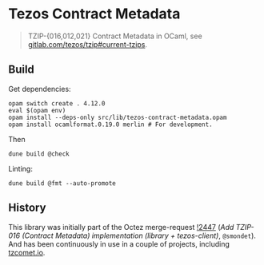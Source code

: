 # Tezos Contract Metadata

> TZIP-{016,012,021} Contract Metadata in OCaml, see
> [gitlab.com/tezos/tzip#current-tzips](https://gitlab.com/tezos/tzip#current-tzips).

## Build

Get dependencies:

```
opam switch create . 4.12.0
eval $(opam env)
opam install --deps-only src/lib/tezos-contract-metadata.opam
opam install ocamlformat.0.19.0 merlin # For development.
```

Then

```
dune build @check
```


Linting:

```
dune build @fmt --auto-promote
```


## History

This library was initially part of the Octez merge-request
[!2447](https://gitlab.com/tezos/tezos/-/merge_requests/2447) (*Add TZIP-016
(Contract Metadata) implementation (library + tezos-client)*, `@smondet`).  And
has been continuously in use in a couple of projects, including
[tzcomet.io](https://tzcomet.io/).
